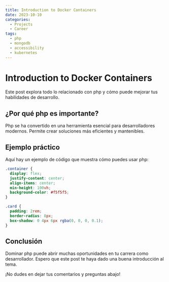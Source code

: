 ```yaml
---
title: Introduction to Docker Containers
date: 2023-10-10
categories: 
  - Projects
  - Career
tags:
  - php
  - mongodb
  - accessibility
  - kubernetes
---
```


# Introduction to Docker Containers

Este post explora todo lo relacionado con php y cómo puede mejorar tus habilidades de desarrollo.

## ¿Por qué php es importante?

Php se ha convertido en una herramienta esencial para desarrolladores modernos. Permite crear soluciones más eficientes y mantenibles.

## Ejemplo práctico

Aquí hay un ejemplo de código que muestra cómo puedes usar php:

```css
.container {
  display: flex;
  justify-content: center;
  align-items: center;
  min-height: 100vh;
  background-color: #f5f5f5;
}

.card {
  padding: 2rem;
  border-radius: 8px;
  box-shadow: 0 4px 6px rgba(0, 0, 0, 0.1);
}
```

## Conclusión

Dominar php puede abrir muchas oportunidades en tu carrera como desarrollador. Espero que este post te haya dado una buena introducción al tema.

¡No dudes en dejar tus comentarios y preguntas abajo!